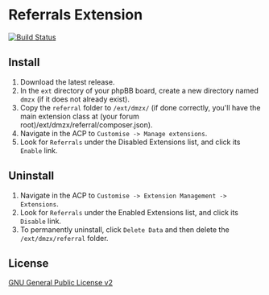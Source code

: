 # Referrals Extension

[![Build Status](https://travis-ci.org/dmzx/Referrals.svg?branch=master)](https://travis-ci.org/dmzx/Referrals)

## Install
1. Download the latest release.
2. In the `ext` directory of your phpBB board, create a new directory named `dmzx` (if it does not already exist).
3. Copy the `referral` folder to `/ext/dmzx/` (if done correctly, you'll have the main extension class at (your forum root)/ext/dmzx/referral/composer.json).
4. Navigate in the ACP to `Customise -> Manage extensions`.
5. Look for `Referrals` under the Disabled Extensions list, and click its `Enable` link.

## Uninstall
1. Navigate in the ACP to `Customise -> Extension Management -> Extensions`.
2. Look for `Referrals` under the Enabled Extensions list, and click its `Disable` link.
3. To permanently uninstall, click `Delete Data` and then delete the `/ext/dmzx/referral` folder.

## License
[GNU General Public License v2](http://opensource.org/licenses/GPL-2.0)
